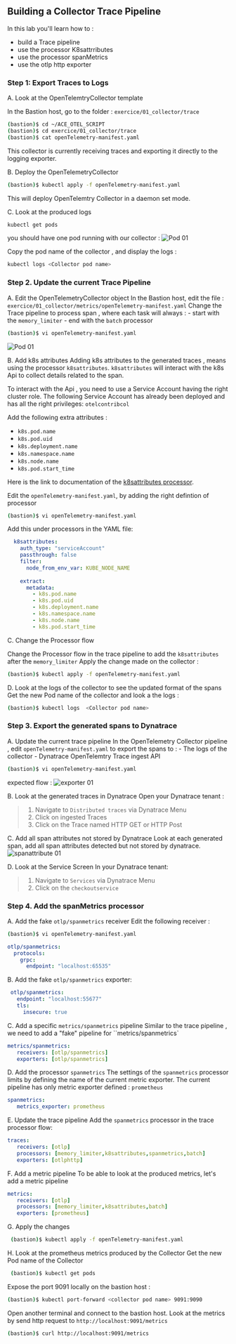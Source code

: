 ## Building a Collector Trace Pipeline
In this lab you'll learn how to :
* build a Trace pipeline
* use the processor K8sattrributes
* use the processor spanMetrics
* use the otlp http exporter

### Step 1: Export Traces to Logs

A. Look at  the OpenTelemtryCollector template

In the Bastion host, go to the folder : `exercice/01_collector/trace`
   ```bash
   (bastion)$ cd ~/ACE_OTEL_SCRIPT
   (bastion)$ cd exercice/01_collector/trace
   (bastion)$ cat openTelemetry-manifest.yaml
   ```
This collector is currently receiving traces and exporting it directly to the logging exporter.

B. Deploy the OpenTelemetryCollector 
   ```bash
   (bastion)$ kubectl apply -f openTelemetry-manifest.yaml
   ```
   This will deploy OpenTelemtry Collector in a daemon set mode.
   
C. Look at the produced logs 
   
   ```bash
   kubectl get pods 
   ```
   you should have one pod running with our collector :
   ![Pod 01](../../assets/images/pod01.png)

   Copy the pod name of the collector , and display the logs :

   ```bash
   kubectl logs <Collector pod name>
   ```

### Step 2. Update the current Trace Pipeline 

A. Edit the OpenTelemetryCollector object
   In the Bastion host, edit the file  : `exercice/01_collector/metrics/openTelemetry-manifest.yaml`
   Change the Trace pipeline to process span , where each task will always :
      - start with the `memory_limiter`
      - end with the `batch` processor 
   ```bash
   (bastion)$ vi openTelemetry-manifest.yaml
   ```
   ![Pod 01](../../assets/images/processor_flow.png)
   
B. Add k8s attributes 
   Adding k8s attributes to the generated traces , means using the processor `k8sattributes`.
   `k8sattributes` will interact with the k8s Api to collect details related to the span.
   
   To interact with the Api , you need to use a Service Account having the right cluster role.
   The following Service Account has already been deployed and has all the right privileges: `otelcontribcol`
   
   Add the following extra attributes :
   * `k8s.pod.name`
   * `k8s.pod.uid`
   * `k8s.deployment.name`
   * `k8s.namespace.name`
   * `k8s.node.name`
   * `k8s.pod.start_time`
   
Here is the link to documentation of the [k8sattributes processor](https://pkg.go.dev/github.com/open-telemetry/opentelemetry-collector-contrib/processor/k8sattributesprocessor).
   
 
   Edit the `openTelemetry-manifest.yaml`, by adding the right defintion of processor
   
   ```bash
   (bastion)$ vi openTelemetry-manifest.yaml
   ```

   Add this under processors in the YAML file:
   ```YAML
     k8sattributes:
       auth_type: "serviceAccount"
       passthrough: false
       filter:
         node_from_env_var: KUBE_NODE_NAME
         
       extract:
         metadata:
           - k8s.pod.name
           - k8s.pod.uid
           - k8s.deployment.name
           - k8s.namespace.name
           - k8s.node.name
           - k8s.pod.start_time
   ```
   
   

C. Change the Processor flow
   
   Change the Processor flow in the trace pipeline to add the `k8sattributes` after the `memory_limiter`
   Apply the change made on the collector :
    
   ```bash
   (bastion)$ kubectl apply -f openTelemetry-manifest.yaml
   ```
   
D. Look at the logs of the collector to see the updated format of the spans
   Get the new Pod name of the collector and look a the logs :

   ```bash
   (bastion)$ kubectl logs  <Collector pod name>
   ```

### Step 3. Export the generated spans to Dynatrace

A. Update the current trace pipeline
   In the OpenTelemetry Collector pipeline , edit  `openTelemetry-manifest.yaml` to export the spans to :
      - The logs of the collector
      - Dynatrace OpenTelemtry Trace ingest API

   ```bash
   (bastion)$ vi openTelemetry-manifest.yaml
   ```
   
   expected flow :
   ![exporter 01](../../assets/images/exporter_flow.png)
   
B. Look at the generated traces in Dynatrace
   Open your Dynatrace tenant :
   > 1. Navigate to `Distributed traces` via Dynatrace Menu 
   > 2. Click on ingested Traces
   > 3. Click on the Trace named HTTP GET or HTTP Post

C. Add all span attributes not stored by Dynatrace
   Look at each generated span, add all span attributes detected but not stored by dynatrace.
   ![spanattribute 01](../../assets/images/span_attribute.png)
   
D. Look at the Service Screen
   In your Dynatrace tenant: 
   > 1. Navigate to `Services` via Dynatrace Menu 
   > 2. Click on the `checkoutservice`

### Step 4. Add the spanMetrics processor

A. Add the fake  `otlp/spanmetrics` receiver
   Edit the following receiver :
   
   ```bash
   (bastion)$ vi openTelemetry-manifest.yaml
   ```
   
   ```yaml
   otlp/spanmetrics:
     protocols:
       grpc:
         endpoint: "localhost:65535"
   ```

B. Add the fake  `otlp/spanmetrics` exporter:
  ```yaml
   otlp/spanmetrics:
     endpoint: "localhost:55677"
     tls:
       insecure: true
  ```     
C. Add a specific  `metrics/spanmetrics` pipeline
   Similar to the trace pipeline , we need to add a "fake" pipeline for ``metrics/spanmetrics`
   
   ```yaml
   metrics/spanmetrics:
      receivers: [otlp/spanmetrics]
      exporters: [otlp/spanmetrics]
   ```
   
D. Add the processor `spanmetrics`
   The settings of the `spanmetrics` processor limits by defining the name of the current metric exporter.
   The current pipeline has only metric exporter defined : `prometheus`
   ```yaml
   spanmetrics:
      metrics_exporter: prometheus
   ```
E. Update the trace pipeline 
   Add the `spanmetrics` processor in the trace processor flow:

   ```yaml
   traces:
      receivers: [otlp]
      processors: [memory_limiter,k8sattributes,spanmetrics,batch]
      exporters: [otlphttp]
   ```

F. Add a metric pipeline
   To be able to look at the produced metrics, let's add a metric pipeline
   
   ```yaml
   metrics:
      receivers: [otlp]
      processors: [memory_limiter,k8sattributes,batch]
      exporters: [prometheus]
   ```
   
G. Apply the changes 

   ```bash
    (bastion)$ kubectl apply -f openTelemetry-manifest.yaml
   ```
   
H. Look at the prometheus metrics produced by the Collector
   Get the new Pod name of the Collector
   
   ```bash
    (bastion)$ kubectl get pods
   ```

   Expose the port 9091 locally on the bastion host :
   
   ```bash
   (bastion)$ kubectl port-forward <collector pod name> 9091:9090
   ```

   Open another terminal and connect to the bastion host.
   Look at the metrics by send http request to `http://localhost:9091/metrics`
   
   ```bash
   (bastion)$ curl http://localhost:9091/metrics
   ```
   
